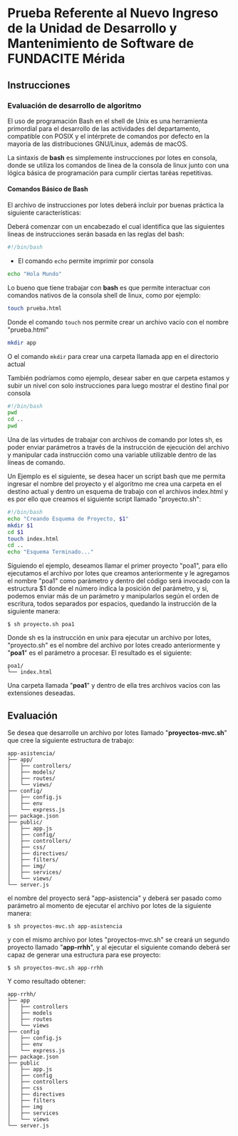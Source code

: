 # Prueba Referente al Nuevo Ingreso de la Unidad de Desarrollo y Mantenimiento de Software de FUNDACITE Mérida

## Instrucciones

### Evaluación de desarrollo de algoritmo

El uso de programación Bash en el shell de Unix es una herramienta primordial para el desarrollo de las actividades del departamento, compatible con POSIX y el intérprete de comandos por defecto en la mayoría de las distribuciones GNU/Linux, además de macOS.

La sintaxis de **bash** es simplemente instrucciones por lotes en consola, donde se utiliza los comandos de linea de la consola de linux junto con una lógica básica de programación para cumplir ciertas taréas repetitivas.

#### Comandos Básico de Bash

El archivo de instrucciones por lotes deberá incluir por buenas práctica la siguiente características:

Deberá comenzar con un encabezado el cual identifica que las siguientes lineas de instrucciones serán basada en las reglas del bash:

 ```bash
 #!/bin/bash
 ```

* El comando `echo` permite imprimir por consola

```bash
echo "Hola Mundo"
```

Lo bueno que tiene trabajar con **bash** es que permite interactuar con comandos nativos de la consola shell de linux, como por ejemplo:

 ```bash
 touch prueba.html 
 ```

Donde el comando `touch` nos permite crear un archivo vacío con el nombre "prueba.html"

 ```bash
 mkdir app
 ```
O el comando `mkdir` para crear una carpeta llamada app en el directorio actual

También podríamos como ejemplo, desear saber en que carpeta estamos y subir un nivel con solo instrucciones para luego mostrar el destino final por consola

 ```bash
 #!/bin/bash
 pwd
 cd ..
 pwd
 
 ```

Una de las virtudes de trabajar con archivos de comando por lotes sh, es poder enviar parámetros a través de la instrucción de ejecución del archivo y manipular cada instrucción como una variable utilizable dentro de las líneas de comando.

Un Ejemplo es el siguiente, se desea hacer un script bash que me permita ingresar el nombre del proyecto y el algoritmo me crea una carpeta en el destino actual y dentro un esquema de trabajo con el archivos index.html y es por ello que creamos el siguiente script llamado "proyecto.sh":

```bash
#!/bin/bash
echo "Creando Esquema de Proyecto, $1"
mkdir $1
cd $1
touch index.html
cd ..
echo "Esquema Terminado..."
```

Siguiendo el ejemplo, deseamos llamar el primer proyecto "poa1", para ello ejecutamos el archivo por lotes que creamos anteriormente y le agregamos el nombre "poa1" como parámetro y dentro del código será invocado con la estructura $1 donde el número indica la posición del parámetro, y si, podemos enviar más de un parámetro y manipularlos según el orden de escritura, todos separados por espacios, quedando la instrucción de la siguiente manera:

 ```shell
 $ sh proyecto.sh poa1
 
 ```
Donde sh es la instrucción en unix para ejecutar un archivo por lotes, "proyecto.sh" es el nombre del archivo por lotes creado anteriormente y "**poa1**" es el parámetro a procesar. El resultado es el siguiente:

 ```shell
poa1/
└── index.html

 ```
Una carpeta llamada "**poa1**" y dentro de ella tres archivos vacíos con las extensiones deseadas.

## Evaluación

Se desea que desarrolle un archivo por lotes llamado "**proyectos-mvc.sh**" que cree la siguiente estructura de trabajo:

 ```shell
app-asistencia/
├── app/
│   ├── controllers/
│   ├── models/
│   ├── routes/
│   └── views/
├── config/
│   ├── config.js
│   ├── env
│   └── express.js
├── package.json
├── public/
│   ├── app.js
│   ├── config/
│   ├── controllers/
│   ├── css/
│   ├── directives/
│   ├── filters/
│   ├── img/
│   ├── services/
│   └── views/
└── server.js
 ```

el nombre del proyecto será "app-asistencia" y deberá ser pasado como parámetro al momento de ejecutar el archivo por lotes de la siguiente manera:

 ```shell
 $ sh proyectos-mvc.sh app-asistencia
 ```

 y con el mismo archivo por lotes "proyectos-mvc.sh" se creará un segundo proyecto llamado "**app-rrhh**", y al ejecutar el siguiente comando deberá ser capaz de generar una estructura para ese proyecto:

  ```shell
  $ sh proyectos-mvc.sh app-rrhh
  ```
  Y como resultado obtener:

   ```shell
   app-rrhh/
├── app
│   ├── controllers
│   ├── models
│   ├── routes
│   └── views
├── config
│   ├── config.js
│   ├── env
│   └── express.js
├── package.json
├── public
│   ├── app.js
│   ├── config
│   ├── controllers
│   ├── css
│   ├── directives
│   ├── filters
│   ├── img
│   ├── services
│   └── views
└── server.js
   
   ```